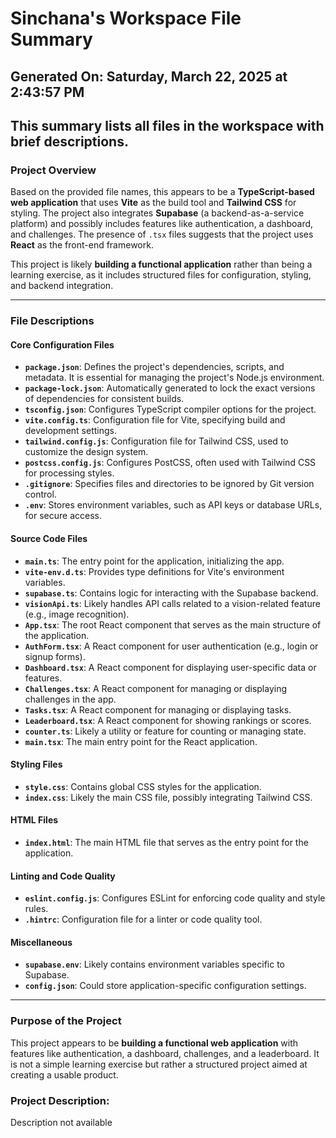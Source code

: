# Sinchana's Workspace File Summary
## Generated On: Saturday, March 22, 2025 at 2:43:57 PM
This summary lists all files in the workspace with brief descriptions.
---
### Project Overview
Based on the provided file names, this appears to be a **TypeScript-based web application** that uses **Vite** as the build tool and **Tailwind CSS** for styling. The project also integrates **Supabase** (a backend-as-a-service platform) and possibly includes features like authentication, a dashboard, and challenges. The presence of `.tsx` files suggests that the project uses **React** as the front-end framework.

This project is likely **building a functional application** rather than being a learning exercise, as it includes structured files for configuration, styling, and backend integration.

---

### File Descriptions

#### Core Configuration Files
- **`package.json`**: Defines the project's dependencies, scripts, and metadata. It is essential for managing the project's Node.js environment.
- **`package-lock.json`**: Automatically generated to lock the exact versions of dependencies for consistent builds.
- **`tsconfig.json`**: Configures TypeScript compiler options for the project.
- **`vite.config.ts`**: Configuration file for Vite, specifying build and development settings.
- **`tailwind.config.js`**: Configuration file for Tailwind CSS, used to customize the design system.
- **`postcss.config.js`**: Configures PostCSS, often used with Tailwind CSS for processing styles.
- **`.gitignore`**: Specifies files and directories to be ignored by Git version control.
- **`.env`**: Stores environment variables, such as API keys or database URLs, for secure access.

#### Source Code Files
- **`main.ts`**: The entry point for the application, initializing the app.
- **`vite-env.d.ts`**: Provides type definitions for Vite's environment variables.
- **`supabase.ts`**: Contains logic for interacting with the Supabase backend.
- **`visionApi.ts`**: Likely handles API calls related to a vision-related feature (e.g., image recognition).
- **`App.tsx`**: The root React component that serves as the main structure of the application.
- **`AuthForm.tsx`**: A React component for user authentication (e.g., login or signup forms).
- **`Dashboard.tsx`**: A React component for displaying user-specific data or features.
- **`Challenges.tsx`**: A React component for managing or displaying challenges in the app.
- **`Tasks.tsx`**: A React component for managing or displaying tasks.
- **`Leaderboard.tsx`**: A React component for showing rankings or scores.
- **`counter.ts`**: Likely a utility or feature for counting or managing state.
- **`main.tsx`**: The main entry point for the React application.

#### Styling Files
- **`style.css`**: Contains global CSS styles for the application.
- **`index.css`**: Likely the main CSS file, possibly integrating Tailwind CSS.

#### HTML Files
- **`index.html`**: The main HTML file that serves as the entry point for the application.

#### Linting and Code Quality
- **`eslint.config.js`**: Configures ESLint for enforcing code quality and style rules.
- **`.hintrc`**: Configuration file for a linter or code quality tool.

#### Miscellaneous
- **`supabase.env`**: Likely contains environment variables specific to Supabase.
- **`config.json`**: Could store application-specific configuration settings.

---

### Purpose of the Project
This project appears to be **building a functional web application** with features like authentication, a dashboard, challenges, and a leaderboard. It is not a simple learning exercise but rather a structured project aimed at creating a usable product. 
### Project Description:
 Description not available
